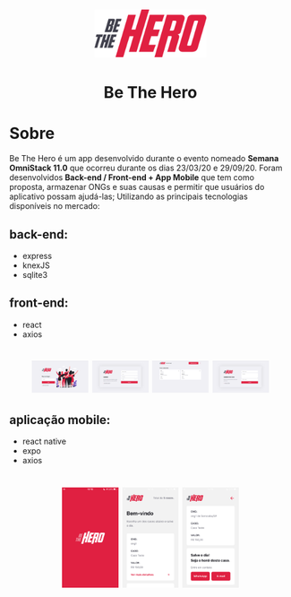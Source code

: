 <h1 align="center">
    <img alt="Semana OmniStack 11.0" src="./frontend/src/assets/logo.svg" width="200px" />
</h1>

<h1 align="center">Be The Hero</h1>

# Sobre

Be The Hero é um app desenvolvido durante o evento nomeado **Semana OmniStack 11.0** que ocorreu durante os dias 23/03/20 e 29/09/20. Foram desenvolvidos **Back-end / Front-end + App Mobile** que tem como proposta, armazenar ONGs e suas causas e permitir que usuários do aplicativo possam ajudá-las; Utilizando as principais tecnologias disponíveis no mercado:

## back-end:

- express
- knexJS
- sqlite3


## front-end:
- react
- axios

<h1 align="center">
    <img alt="Tela de login" src="./imgs/frontend/login.png" width="20%" />
    <img alt="Tela de cadastro de ONG" src="./imgs/frontend/nova ong.png" width="20%" />
    <img alt="Lista de casos cadastrados" src="./imgs/frontend/lista de casos.png" width="20%" />
    <img alt="Cadastro de novo caso" src="./imgs/frontend/novo caso.png" width="20%" />
</h1>

## aplicação mobile:

- react native
- expo
- axios

<h1 align="center">
    <img alt="Tela de login" src="./imgs/mobile/splash screen.png" width="20%" />
    <img alt="Tela de login" src="./imgs/mobile/lista de casos.png" width="20%" />
    <img alt="Tela de login" src="./imgs/mobile/detalhes do caso.png" width="20%" />
</h1>
